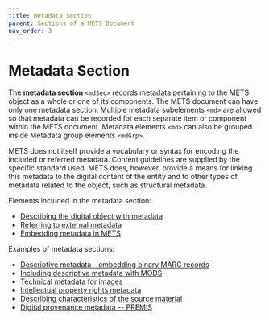 ```yaml
---
title: Metadata Section
parent: Sections of a METS Document
nav_order: 3
---
```

# Metadata Section

The **metadata section** `<mdSec>` records metadata pertaining to the
METS object as a whole or one of its components. The METS document can
have only one metadata section. Multiple metadata subelements `<md>` are
allowed so that metadata can be recorded for each separate item or
component within the METS document. Metadata elements `<md>` can also be
grouped inside Metadata group elements `<mdGrp>`.

METS does not itself provide a vocabulary or syntax for encoding the
included or referred metadata. Content guidelines are supplied by the
specific standard used. METS does, however, provide a means for linking
this metadata to the digital content of the entity and to other types of
metadata related to the object, such as structural metadata.

Elements included in the metadata section:
* [Describing the digital object with metadata](../howto/md.md)
* [Referring to external metadata](../howto/mdRef.md)
* [Embedding metadata in METS](../howto/mdWrap.md)

Examples of metadata sections:
* [Descriptive metadata - embedding binary MARC records](../howto/binary_marc.md)
* [Including descriptive metadata with MODS](../howto/mods.md)
* [Technical metadata for images](../howto/technical_metadata.md)
* [Intellectual property rights metadata](../howto/mets_rights.md)
* [Describing characteristics of the source material](../howto/source_metadata.md)
* [Digital provenance metadata -- PREMIS](../howto/premis.md)
